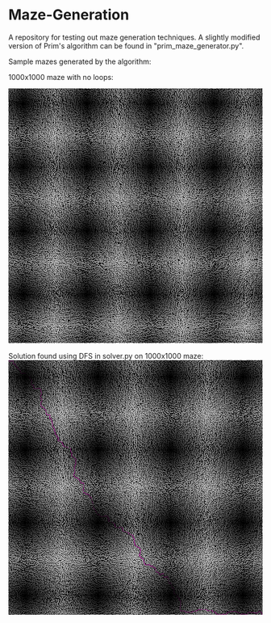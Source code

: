 # Maze-Generation

A repository for testing out maze generation techniques.
A slightly modified version of Prim's algorithm can be found in "prim_maze_generator.py". 

Sample mazes generated by the algorithm:

1000x1000 maze with no loops:

![1000x1000 maze](https://github.com/doleksiyenko/Maze-Generation/blob/master/images/maze_1000_noloop.gif)

Solution found using DFS in solver.py on 1000x1000 maze:
![1000x1000 maze solution using DFS](https://github.com/doleksiyenko/Maze-Generation/blob/master/images/maze_path.gif)
